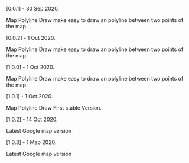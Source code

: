 [0.0.1] - 30 Sep 2020.

Map Polyline Draw make easy to draw an polyline between two points of the map.

[0.0.2] - 1 Oct 2020.

Map Polyline Draw make easy to draw an polyline between two points of the map.

[1.0.0] - 1 Oct 2020.

Map Polyline Draw make easy to draw an polyline between two points of the map.

[1.0.1] - 1 Oct 2020.

Map Polyline Draw First stable Version.

[1.0.2] - 14 Oct 2020.

Latest Google map version

[1.0.3] - 1 Map 2020.

Latest Google map version
